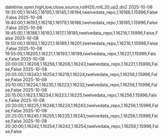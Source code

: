 datetime,open,high,low,close,source,rollH20,rollL20,up2,dn2
2025-10-08 19:35:00,1.16145,1.16195,1.16145,1.16194,twelvedata_repo,1.16166,1.15996,False,False
2025-10-08 19:40:00,1.16193,1.16216,1.16179,1.16186,twelvedata_repo,1.16195,1.15996,False,False
2025-10-08 19:45:00,1.16186,1.16193,1.1617,1.16185,twelvedata_repo,1.16216,1.15996,False,False
2025-10-08 19:50:00,1.16193,1.16221,1.16189,1.16201,twelvedata_repo,1.16216,1.15996,False,False
2025-10-08 19:55:00,1.16205,1.16221,1.16193,1.16199,twelvedata_repo,1.16221,1.15996,False,False
2025-10-08 20:00:00,1.16208,1.16256,1.16206,1.16243,twelvedata_repo,1.16221,1.15996,False,False
2025-10-08 20:05:00,1.16243,1.16254,1.16219,1.16224,twelvedata_repo,1.16256,1.15996,False,False
2025-10-08 20:10:00,1.16224,1.16235,1.16223,1.16232,twelvedata_repo,1.16256,1.15996,False,False
2025-10-08 20:15:00,1.1623,1.16234,1.16223,1.16225,twelvedata_repo,1.16256,1.15996,False,False
2025-10-08 20:20:00,1.16225,1.16246,1.16224,1.16243,twelvedata_repo,1.16256,1.15996,False,False
2025-10-08 20:25:00,1.16245,1.16255,1.16235,1.16243,twelvedata_repo,1.16256,1.15996,False,False
2025-10-08 20:30:00,1.16242,1.16254,1.16242,1.16254,twelvedata_repo,1.16256,1.15996,False,False
